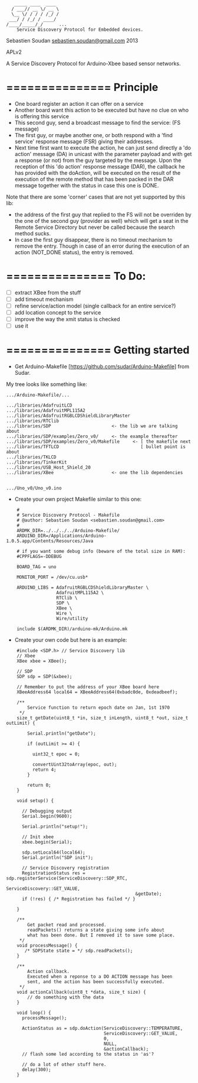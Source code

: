 	   _____ ____  ____ 
	  / ___// __ \/ __ \
	  \__ \/ / / / /_/ /
	 ___/ / /_/ / ____/ 
	/____/_____/_/      ...
		Service Discovery Protocol for Embedded devices.


Sebastien Soudan <sebastien.soudan@gmail.com> 2013

APLv2

A Service Discovery Protocol for Arduino-Xbee based sensor networks.

===============
Principle
===

* One board register an action it can offer on a service
* Another board want this action to be executed but have 
  no clue on who is offering this service
* This second guy, send a broadcast message to find the 
  service: (FS message)
* The first guy, or maybe another one, or both respond 
  with a 'find service' response message (FSR) giving 
  their addresses.
* Next time first want to execute the action, he can 
  just send directly a 'do action' message (DA) in 
  unicast with the parameter payload and with get a 
  response (or not) from the guy targeted by the message.
  Upon the reception of this 'do action' response message
  (DAR), the callback he has provided with the doAction, 
  will be executed on the result of the execution of the
  remote method that has been packed in the DAR message
  together with the status in case this one is DONE.

Note that there are some 'corner' cases that are not yet supported by this lib:
* the address of the first guy that replied to the FS will not be overriden by the 
  one of the second guy (provider as well) which will get a seat in the 
  Remote Service Directory but never be called because the search method sucks.
* In case the first guy disappear, there is no timeout mechanism to remove the entry.
  Though in case of an error during the execution of an action (NOT_DONE status), 
  the entry is removed.

===============
To Do: 
===
- [ ] extract XBee from the stuff
- [ ] add timeout mechanism
- [ ] refine service/action model (single callback for an entire service?)
- [ ] add location concept to the service
- [ ] improve the way the xmit status is checked
- [ ] use it

===============
Getting started
===

* Get Arduino-Makefile [https://github.com/sudar/Arduino-Makefile] from Sudar.

My tree looks like something like:

	.../Arduino-Makefile/...
	
	.../libraries/AdafruitLCD
	.../libraries/AdafruitMPL115A2
	.../libraries/AdafruitRGBLCDShieldLibraryMaster
	.../libraries/RTClib
	.../libraries/SDP 						<- the lib we are talking about
	.../libraries/SDP/examples/Zero_v0/ 	<- the example thereafter
	.../libraries/SDP/examples/Zero_v0/Makefile 	<- [ the makefile next 
 	.../libraries/TFTLCD							   [ bullet point is about
	.../libraries/TKLCD
	.../libraries/TinkerKit
	.../libraries/USB_Host_Shield_20
	.../libraries/XBee						<- one the lib dependencies
	
	
	.../Uno_v0/Uno_v0.ino

* Create your own project Makefile similar to this one:

```
	#
	# Service Discovery Protocol - Makefile
	# @author: Sebastien Soudan <sebastien.soudan@gmail.com>
	#
	ARDMK_DIR=../../../../Arduino-Makefile/
	ARDUINO_DIR=/Applications/Arduino-1.0.5.app/Contents/Resources/Java

	# if you want some debug info (beware of the total size in RAM):
	#CPPFLAGS=-DDEBUG 

	BOARD_TAG = uno 

	MONITOR_PORT = /dev/cu.usb*

	ARDUINO_LIBS = AdafruitRGBLCDShieldLibraryMaster \
				   AdafruitMPL115A2 \
				   RTClib \
				   SDP \
				   XBee \
				   Wire \
				   Wire/utility

	include $(ARDMK_DIR)/arduino-mk/Arduino.mk
```

* Create your own code but here is an example:
```
	#include <SDP.h> // Service Discovery lib
	// Xbee
	XBee xbee = XBee();

	// SDP
	SDP sdp = SDP(&xbee);

	// Remember to put the address of your XBee board here
	XBeeAddress64 local64 = XBeeAddress64(0xbadc0de, 0xdeadbeef);

	/**
	    Service function to return epoch date on Jan, 1st 1970
	 */
	size_t getDate(uint8_t *in, size_t inLength, uint8_t *out, size_t outLimit) {
	 
	    Serial.println("getDate");

	    if (outLimit >= 4) {

	      uint32_t epoc = 0; 

	      convertUint32toArray(epoc, out);
	      return 4;
	    }

	    return 0;
	}

	void setup() {

	  // Debugging output
	  Serial.begin(9600);

	  Serial.println("setup!");

	  // Init xbee
	  xbee.begin(Serial);
	  
	  sdp.setLocal64(local64);
	  Serial.println("SDP init");

	  // Service Discovery registration 
	  RegistrationStatus res = sdp.registerService(ServiceDiscovery::SDP_RTC, 
	  											 ServiceDiscovery::GET_VALUE, 
	  											 &getDate);
	  if (!res) { /* Registration has failed */ }

	}

	/**
	 	Get packet read and processed.
		readPackets() returns a state giving some info about
		what has been done. But I removed it to save some place.	
	 */
	void processMessage() {
	   /* SDPState state = */ sdp.readPackets();
	}

	/**
		Action callback.
		Executed when a reponse to a DO ACTION message has been
		sent, and the action has been successfully executed. 
	 */
	void actionCallback(uint8_t *data, size_t size) {	
		// do something with the data
	}

	void loop() {
	  processMessage();

	  ActionStatus as = sdp.doAction(ServiceDiscovery::TEMPERATURE, 
									 ServiceDiscovery::GET_VALUE, 
									 0, 
									 NULL, 
									 &actionCallback);
	  // flash some led according to the status in 'as'?

	  // do a lot of other stuff here.
	  delay(300);
	}
```

	                    

